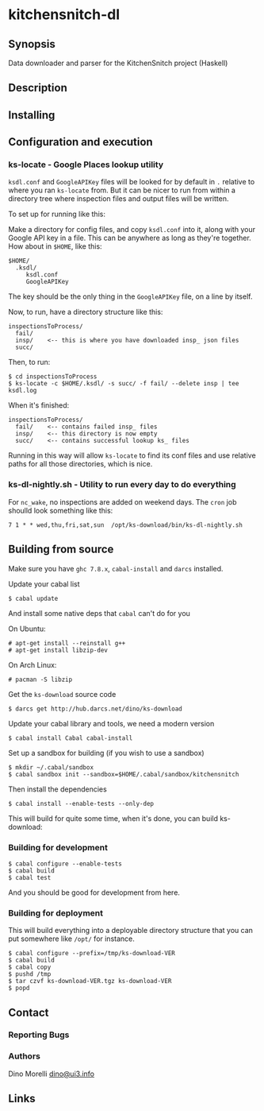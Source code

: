 # kitchensnitch-dl


## Synopsis

Data downloader and parser for the KitchenSnitch project (Haskell)


## Description


## Installing


## Configuration and execution

### ks-locate - Google Places lookup utility

`ksdl.conf` and `GoogleAPIKey` files will be looked for by default
in `.` relative to where you ran `ks-locate` from. But it can be
nicer to run from within a directory tree where inspection files
and output files will be written.

To set up for running like this:

Make a directory for config files, and copy `ksdl.conf` into it,
along with your Google API key in a file. This can be anywhere as
long as they're together. How about in `$HOME`, like this:

    $HOME/
      .ksdl/
         ksdl.conf
         GoogleAPIKey

The key should be the only thing in the `GoogleAPIKey` file, on a
line by itself. 

Now, to run, have a directory structure like this:

    inspectionsToProcess/
      fail/
      insp/    <-- this is where you have downloaded insp_ json files
      succ/

Then, to run:

    $ cd inspectionsToProcess
    $ ks-locate -c $HOME/.ksdl/ -s succ/ -f fail/ --delete insp | tee ksdl.log

When it's finished:

    inspectionsToProcess/
      fail/    <-- contains failed insp_ files
      insp/    <-- this directory is now empty
      succ/    <-- contains successful lookup ks_ files

Running in this way will allow `ks-locate` to find its conf files
and use relative paths for all those directories, which is nice.


### ks-dl-nightly.sh - Utility to run every day to do everything

For `nc_wake`, no inspections are added on weekend days. The `cron`
job shoulld look something like this:

    7 1 * * wed,thu,fri,sat,sun  /opt/ks-download/bin/ks-dl-nightly.sh


## Building from source

Make sure you have `ghc 7.8.x`, `cabal-install` and `darcs` installed.

Update your cabal list

    $ cabal update

And install some native deps that `cabal` can't do for you

On Ubuntu:

    # apt-get install --reinstall g++ 
    # apt-get install libzip-dev

On Arch Linux:

    # pacman -S libzip

Get the `ks-download` source code

    $ darcs get http://hub.darcs.net/dino/ks-download

Update your cabal library and tools, we need a modern version

    $ cabal install Cabal cabal-install

Set up a sandbox for building (if you wish to use a sandbox)

    $ mkdir ~/.cabal/sandbox
    $ cabal sandbox init --sandbox=$HOME/.cabal/sandbox/kitchensnitch

Then install the dependencies

    $ cabal install --enable-tests --only-dep

This will build for quite some time, when it's done, you can build
ks-download:


### Building for development

    $ cabal configure --enable-tests
    $ cabal build
    $ cabal test

And you should be good for development from here.


### Building for deployment

This will build everything into a deployable directory structure
that you can put somewhere like `/opt/` for instance.

    $ cabal configure --prefix=/tmp/ks-download-VER
    $ cabal build
    $ cabal copy
    $ pushd /tmp
    $ tar czvf ks-download-VER.tgz ks-download-VER
    $ popd


## Contact

### Reporting Bugs

### Authors

Dino Morelli <dino@ui3.info>


## Links
